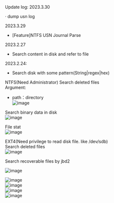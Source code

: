 Update log:
2023.3.30

 · dump usn log

2023.3.29  
- [Feature]NTFS USN Journal Parse

2023.2.27  
- Search content in disk and refer to file

2023.2.24:

- Search disk with some pattern(String|regex|hex)

NTFS(Need Administrator)
Search deleted files  
Argument:  
- path：directory  
![image](https://user-images.githubusercontent.com/25635931/223934395-bc72171b-814a-4afa-8694-c750dde4e192.png)  

Search binary data in disk  
![image](https://user-images.githubusercontent.com/25635931/223934859-f8575bec-b759-4b86-916d-c08e9eeded4a.png)



File stat  
![image](https://user-images.githubusercontent.com/25635931/223934487-5c8f193b-94e5-4426-8135-7077fb6bd1a2.png)  

EXT4(Need privilege to read disk file. like /dev/sdb)  
Search deleted files  
![image](https://user-images.githubusercontent.com/25635931/223934527-4d7549dd-fe26-4967-b95a-2255d6cf9205.png)  

Search recoverable files by jbd2  

![image](https://user-images.githubusercontent.com/25635931/223934613-619329d4-e7a2-44b2-937a-ea20b38a75e7.png)  

![image](https://user-images.githubusercontent.com/25635931/223934927-d789a99e-809c-4dc3-a9f3-b9a8771f47e4.png)  
![image](https://user-images.githubusercontent.com/25635931/223934980-17f65bb3-dfca-4d4e-afee-c5349bf8a381.png)  
![image](https://user-images.githubusercontent.com/25635931/223935021-f2f46077-aa92-4df5-9384-b7041325a936.png)  
![image](https://user-images.githubusercontent.com/25635931/223935053-4441ea89-4621-422f-9230-0986408d1db7.png)  


